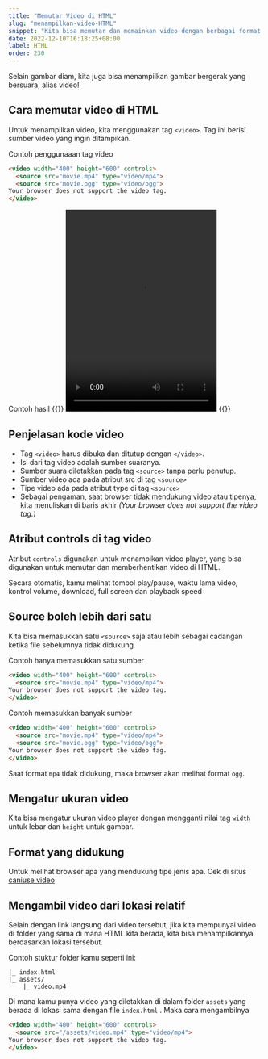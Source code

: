 ```yaml
---
title: "Memutar Video di HTML"
slug: "menampilkan-video-HTML"
snippet: "Kita bisa memutar dan memainkan video dengan berbagai format di situs halaman dengan HTML"
date: 2022-12-10T16:18:25+08:00
label: HTML
order: 230
---
```


Selain gambar diam, kita juga bisa menampilkan gambar bergerak yang bersuara, alias video!


## Cara memutar video di HTML
Untuk menampilkan video, kita menggunakan tag `<video>`. Tag ini berisi sumber video  yang ingin ditampikan.

Contoh penggunaaan tag video
```html
<video width="400" height="600" controls>
  <source src="movie.mp4" type="video/mp4">
  <source src="movie.ogg" type="video/ogg">
Your browser does not support the video tag.
</video>
```


Contoh hasil
{{<rawhtml>}}
<video width="300" height="400" controls>
  <source src="https://ucarecdn.com/700b0e0c-1bc8-4870-9341-04e22fe63892/samplevideo.mp4" type="video/mp4">
    Your browser does not support the video tag.
</video>
{{</rawhtml>}}

## Penjelasan kode video
- Tag `<video>` harus dibuka dan ditutup dengan `</video>`. 
- Isi dari tag video adalah sumber suaranya.
- Sumber suara diletakkan pada tag `<source>` tanpa perlu penutup.
- Sumber video ada pada atribut src di tag `<source>`
- Tipe video ada pada atribut type di tag `<source>`
- Sebagai pengaman, saat browser tidak mendukung video atau tipenya, kita menuliskan di baris akhir *(Your browser does not support the video tag.)*

## Atribut controls di tag video
Atribut `controls` digunakan untuk menampikan video player, yang bisa digunakan untuk memutar dan memberhentikan video di HTML.

Secara otomatis, kamu melihat tombol play/pause, waktu lama video, kontrol volume, download, full screen dan playback speed

## Source boleh lebih dari satu
Kita bisa memasukkan satu `<source>` saja atau lebih sebagai cadangan ketika file sebelumnya tidak didukung. 

Contoh hanya memasukkan satu sumber
```html
<video width="400" height="600" controls>
  <source src="movie.mp4" type="video/mp4">
Your browser does not support the video tag.
</video>
```

Contoh memasukkan banyak sumber
```html
<video width="400" height="600" controls>
  <source src="movie.mp4" type="video/mp4">
  <source src="movie.ogg" type="video/ogg">
Your browser does not support the video tag.
</video>
```
Saat format `mp4` tidak didukung, maka browser akan melihat format `ogg`.

## Mengatur ukuran video
Kita bisa mengatur ukuran video player dengan mengganti nilai tag `width` untuk lebar dan `height` untuk gambar.

## Format yang didukung
Untuk melihat browser apa yang mendukung tipe jenis apa. Cek di situs [caniuse video](https://caniuse.com/?search=video)

## Mengambil video dari lokasi relatif
Selain dengan link langsung dari video tersebut, jika kita mempunyai video di folder yang sama di mana HTML kita berada, kita bisa menampilkannya berdasarkan lokasi tersebut. 

Contoh stuktur folder kamu seperti ini:
```&nbsp;
|_ index.html
|_ assets/
    |_ video.mp4
```
Di mana kamu punya video yang diletakkan di dalam folder `assets` yang berada di lokasi sama dengan file `index.html` . Maka cara mengambilnya 
```html
<video width="400" height="600" controls>
  <source src="/assets/video.mp4" type="video/mp4">
Your browser does not support the video tag.
</video>
```
